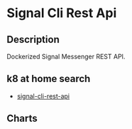 # Signal Cli Rest Api

## Description

Dockerized Signal Messenger REST API.

## k8 at home search

- [signal-cli-rest-api](https://nanne.dev/k8s-at-home-search/#/signal-cli-rest-api)

## Charts


